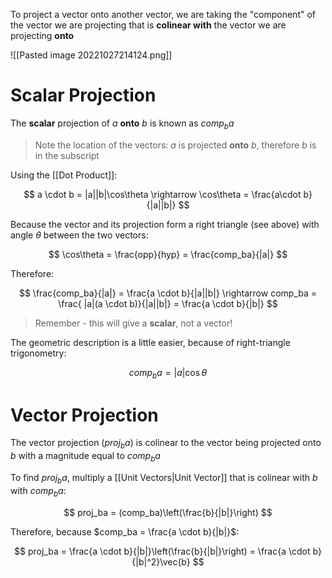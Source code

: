 To project a vector onto another vector, we are taking the "component" of the vector we are projecting that is **colinear with** the vector we are projecting **onto**

![[Pasted image 20221027214124.png]]

# Scalar Projection

The **scalar** projection of $a$ **onto** $b$ is known as $comp_ba$

> Note the location of the vectors: $a$ is projected **onto** $b$, therefore $b$ is in the subscript


Using the [[Dot Product]]:

$$
a \cdot b = |a||b|\cos\theta \rightarrow 
\cos\theta = \frac{a\cdot b}{|a||b|}
$$

Because the vector and its projection form a right triangle (see above) with angle $\theta$ between the two vectors:

$$
\cos\theta = \frac{opp}{hyp} = \frac{comp_ba}{|a|}
$$

Therefore:

$$
\frac{comp_ba}{|a|} = \frac{a \cdot b}{|a||b|} \rightarrow comp_ba = \frac{ |a|(a \cdot b)}{|a||b|} = \frac{a \cdot b}{|b|}
$$

> Remember - this will give a **scalar**, not a vector!
 
The geometric description is a little easier, because of right-triangle trigonometry:

$$
comp_ba = |a| \cos{\theta}
$$

# Vector Projection

The vector projection ($proj_ba$) is colinear to the vector being projected onto $b$ with a magnitude equal to $comp_ba$

To find $proj_ba$, multiply a [[Unit Vectors|Unit Vector]] that is colinear with $b$ with $comp_ba$:

$$
proj_ba = (comp_ba)\left(\frac{b}{|b|}\right)
$$

Therefore, because $comp_ba = \frac{a \cdot b}{|b|}$:

$$
proj_ba = \frac{a \cdot b}{|b|}\left(\frac{b}{|b|}\right) = \frac{a \cdot b}{|b|^2}\vec{b}
$$
